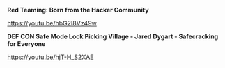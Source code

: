 **Red Teaming: Born from the Hacker Community**

https://youtu.be/hbG2I8Vz49w

**DEF CON Safe Mode Lock Picking Village - Jared Dygart - Safecracking for Everyone**

https://youtu.be/hjT-H_S2XAE
